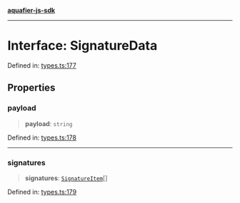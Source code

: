 [**aquafier-js-sdk**](../README.md)

***

# Interface: SignatureData

Defined in: [types.ts:177](https://github.com/inblockio/aqua-verifier-js-lib/blob/09413c69301a51b584d51846ffabc4d8f820b4fa/src/types.ts#L177)

## Properties

### payload

> **payload**: `string`

Defined in: [types.ts:178](https://github.com/inblockio/aqua-verifier-js-lib/blob/09413c69301a51b584d51846ffabc4d8f820b4fa/src/types.ts#L178)

***

### signatures

> **signatures**: [`SignatureItem`](SignatureItem.md)[]

Defined in: [types.ts:179](https://github.com/inblockio/aqua-verifier-js-lib/blob/09413c69301a51b584d51846ffabc4d8f820b4fa/src/types.ts#L179)
